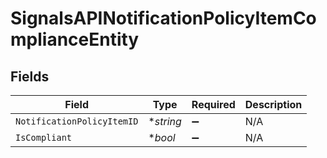 # SignalsAPINotificationPolicyItemComplianceEntity


## Fields

| Field                      | Type                       | Required                   | Description                |
| -------------------------- | -------------------------- | -------------------------- | -------------------------- |
| `NotificationPolicyItemID` | **string*                  | :heavy_minus_sign:         | N/A                        |
| `IsCompliant`              | **bool*                    | :heavy_minus_sign:         | N/A                        |